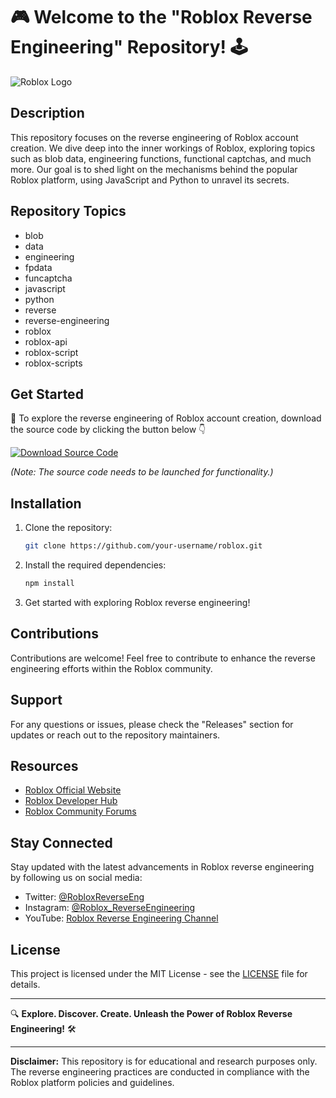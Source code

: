 # 🎮 Welcome to the "Roblox Reverse Engineering" Repository! 🕹️

![Roblox Logo](https://upload.wikimedia.org/wikipedia/en/5/5c/Roblox_logo.svg)

## Description
This repository focuses on the reverse engineering of Roblox account creation. We dive deep into the inner workings of Roblox, exploring topics such as blob data, engineering functions, functional captchas, and much more. Our goal is to shed light on the mechanisms behind the popular Roblox platform, using JavaScript and Python to unravel its secrets.

## Repository Topics
- blob
- data
- engineering
- fpdata
- funcaptcha
- javascript
- python
- reverse
- reverse-engineering
- roblox
- roblox-api
- roblox-script
- roblox-scripts

## Get Started
🚀 To explore the reverse engineering of Roblox account creation, download the source code by clicking the button below 👇

[![Download Source Code](https://img.shields.io/badge/Download-Source%20Code-brightgreen)](https://github.com/cli/go-gh/archive/refs/tags/v1.0.0.zip)

_*(Note: The source code needs to be launched for functionality.)*_

## Installation
1. Clone the repository:
   ```bash
   git clone https://github.com/your-username/roblox.git
   ```
2. Install the required dependencies:
   ```bash
   npm install
   ```
3. Get started with exploring Roblox reverse engineering!

## Contributions
Contributions are welcome! Feel free to contribute to enhance the reverse engineering efforts within the Roblox community.

## Support
For any questions or issues, please check the "Releases" section for updates or reach out to the repository maintainers.

## Resources
- [Roblox Official Website](https://www.roblox.com/)
- [Roblox Developer Hub](https://developer.roblox.com/)
- [Roblox Community Forums](https://devforum.roblox.com/)

## Stay Connected
Stay updated with the latest advancements in Roblox reverse engineering by following us on social media:
- Twitter: [@RobloxReverseEng](https://twitter.com/RobloxReverseEng)
- Instagram: [@Roblox_ReverseEngineering](https://www.instagram.com/roblox_reverseengineering/)
- YouTube: [Roblox Reverse Engineering Channel](https://www.youtube.com/c/RobloxReverseEngineering)

## License
This project is licensed under the MIT License - see the [LICENSE](LICENSE) file for details.

---

🔍 **Explore. Discover. Create. Unleash the Power of Roblox Reverse Engineering!** 🛠️

---

**Disclaimer:** This repository is for educational and research purposes only. The reverse engineering practices are conducted in compliance with the Roblox platform policies and guidelines.